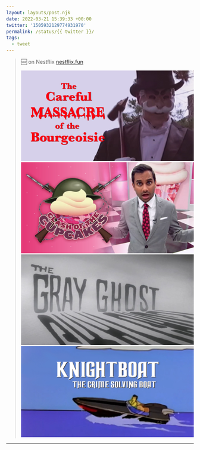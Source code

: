 ```yaml
---
layout: layouts/post.njk
date: 2022-03-21 15:39:33 +00:00
twitter: '1505932129774931970'
permalink: /status/{{ twitter }}/
tags: 
  - tweet
---
```


> 🆕 on Nestflix [nestflix.fun](https://nestflix.fun) 
> 
> ![The Careful Massacre of the Bourgeoisie](/img/1505932129774931970-FOYk-7vVUAIS7vL.jpg)
> ![Clash of the Cupcakes](/img/1505932129774931970-FOYlAhoVgAApv9q.jpg)
> ![The Gray Ghost](/img/1505932129774931970-FOYlChHVsAIvSMC.jpg)
> ![Knightboat the Crime Solving Boat](/img/1505932129774931970-FOYlJoPUYAEVLvS.jpg)

---

